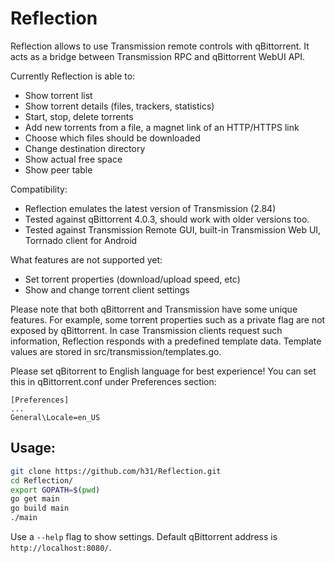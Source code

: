 # Reflection

Reflection allows to use Transmission remote controls with qBittorrent.
It acts as a bridge between Transmission RPC and qBittorrent WebUI API.

Currently Reflection is able to:
* Show torrent list
* Show torrent details (files, trackers, statistics)
* Start, stop, delete torrents
* Add new torrents from a file, a magnet link of an HTTP/HTTPS link
* Choose which files should be downloaded
* Change destination directory
* Show actual free space
* Show peer table

Compatibility:
* Reflection emulates the latest version of Transmission (2.84)
* Tested against qBittorrent 4.0.3, should work with older versions too.
* Tested against Transmission Remote GUI, built-in Transmission Web UI, Torrnado client for Android

What features are not supported yet:
* Set torrent properties (download/upload speed, etc)
* Show and change torrent client settings

Please note that both qBittorrent and Transmission have some unique features.
For example, some torrent properties such as a private flag are not exposed by qBittorrent.
In case Transmission clients request such information, Reflection responds with a predefined template data. Template values are stored in src/transmission/templates.go.

Please set qBitorrent to English language for best experience! You can set this in qBittorrent.conf under Preferences section:

```
[Preferences]
...
General\Locale=en_US
```

## Usage:

```bash
git clone https://github.com/h31/Reflection.git
cd Reflection/
export GOPATH=$(pwd)
go get main
go build main
./main
```

Use a `--help` flag to show settings. Default qBittorrent address is `http://localhost:8080/`.

